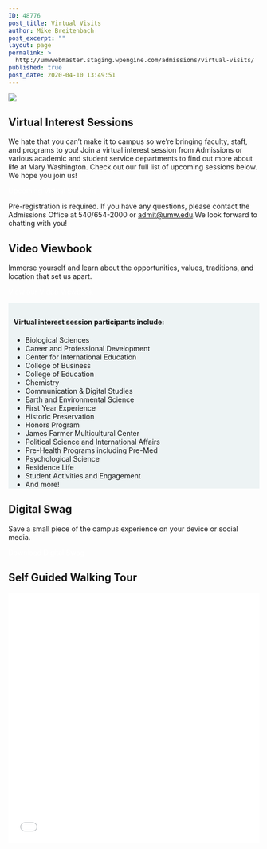 ```yaml
---
ID: 48776
post_title: Virtual Visits
author: Mike Breitenbach
post_excerpt: ""
layout: page
permalink: >
  http://umwwebmaster.staging.wpengine.com/admissions/virtual-visits/
published: true
post_date: 2020-04-10 13:49:51
---
```

<img src="http://www.umw.edu/admissions/wp-content/uploads/sites/6/2020/04/Virtual-Visit-header-sml.jpg" />
<div class="clearfix">
<div class="one-half first">
<h2>Virtual Interest Sessions</h2>
We hate that you can’t make it to campus so we’re bringing faculty, staff, and programs to you! Join a virtual interest session from Admissions or various academic and student service departments to find out more about life at Mary Washington. Check out our full list of upcoming sessions below. We hope you join us!

<a class="button" style="color: #fff; text-decoration: none;" href="https://admissions.umw.edu/portal/webinars">Upcoming Virtual Sessions</a>

Pre-registration is required. If you have any questions, please contact the Admissions Office at 540/654-2000 or <a href="mailto:admit@umw.edu">admit@umw.edu</a>.We look forward to chatting with you!
<h2>Video Viewbook</h2>
Immerse yourself and learn about the opportunities, values, traditions, and location that set us apart.

<a class="button" style="color: #fff; text-decoration: none;" href="https://umw.university-tour.com/homepage.php">View our Video Viewbook</a>

</div>
<div class="one-half" style="background: #edf3f4; padding: .75em .75em 0 .75em;">
<h4>Virtual interest session participants include:</h4>
<ul>
 	<li>Biological Sciences</li>
 	<li>Career and Professional Development</li>
 	<li>Center for International Education</li>
 	<li>College of Business</li>
 	<li>College of Education</li>
 	<li>Chemistry</li>
 	<li>Communication &amp; Digital Studies</li>
 	<li>Earth and Environmental Science</li>
 	<li>First Year Experience</li>
 	<li>Historic Preservation</li>
 	<li>Honors Program</li>
 	<li>James Farmer Multicultural Center</li>
 	<li>Political Science and International Affairs</li>
 	<li>Pre-Health Programs including Pre-Med</li>
 	<li>Psychological Science</li>
 	<li>Residence Life</li>
 	<li>Student Activities and Engagement</li>
 	<li>And more!</li>
</ul>
</div>
</div>
<h2>Digital Swag</h2>
Save a small piece of the campus experience on your device or social media. 

<a class="button" style="color: #fff; text-decoration: none;" href="https://www.umw.edu/admissions/youarein/digital-swag/">Download Digital Swag</a>

<h2>Self Guided Walking Tour</h2>
<iframe style="border: none; width: 100%; height: 500px;" src="//e.issuu.com/embed.html?backgroundColor=%23aec0d9&amp;d=self_guided_walking_tour_-_march_2020&amp;hideIssuuLogo=true&amp;hideShareButton=true&amp;u=umwpublications" allowfullscreen="allowfullscreen"></iframe>